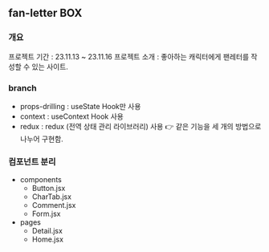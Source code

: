 ## fan-letter BOX

### 개요

프로젝트 기간 : 23.11.13 ~ 23.11.16
프로젝트 소개 : 좋아하는 캐릭터에게 팬레터를 작성할 수 있는 사이트.

### branch

- props-drilling : useState Hook만 사용
- context : useContext Hook 사용
- redux : redux (전역 상태 관리 라이브러리) 사용
  👉 같은 기능을 세 개의 방법으로 나누어 구현함.

### 컴포넌트 분리

- components
  - Button.jsx
  - CharTab.jsx
  - Comment.jsx
  - Form.jsx
- pages
  - Detail.jsx
  - Home.jsx
